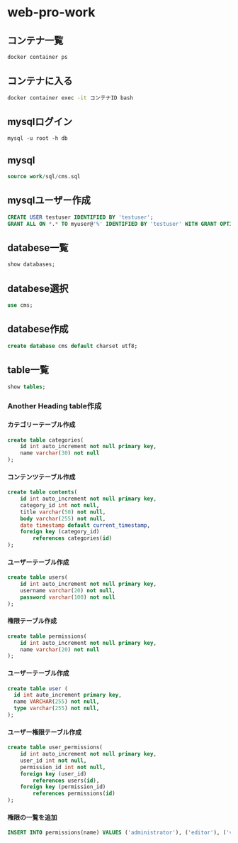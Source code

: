 # web-pro-work

## コンテナ一覧

```bash
docker container ps
```

## コンテナに入る

```bash
docker container exec -it コンテナID bash
```

## mysqlログイン

```root
mysql -u root -h db
```

## mysql

```sql
source work/sql/cms.sql
```

## mysqlユーザー作成

```sql
CREATE USER testuser IDENTIFIED BY 'testuser';
GRANT ALL ON *.* TO myuser@'%' IDENTIFIED BY 'testuser' WITH GRANT OPTION;
```

## databese一覧

```sql
show databases;
```

## databese選択

```sql
use cms;
```

## databese作成

```sql
create database cms default charset utf8;
```

## table一覧

```sql
show tables;
```

### Another Heading table作成

#### カテゴリーテーブル作成

```sql
create table categories(
    id int auto_increment not null primary key,
    name varchar(30) not null
);
```

#### コンテンツテーブル作成

```sql
create table contents(
    id int auto_increment not null primary key,
    category_id int not null,
    title varchar(50) not null,
    body varchar(255) not null,
    date timestamp default current_timestamp,
    foreign key (category_id)
        references categories(id)
);
```

#### ユーザーテーブル作成

```sql
create table users(
    id int auto_increment not null primary key,
    username varchar(20) not null,
    password varchar(100) not null
);
```

#### 権限テーブル作成

```sql
create table permissions(
    id int auto_increment not null primary key,
    name varchar(20) not null
);
```

#### ユーザーテーブル作成

```sql
create table user (
  id int auto_increment primary key,
  name VARCHAR(255) not null,
  type varchar(255) not null,
);
```

#### ユーザー権限テーブル作成

```sql
create table user_permissions(
    id int auto_increment not null primary key,
    user_id int not null,
    permission_id int not null,
    foreign key (user_id)
        references users(id),
    foreign key (permission_id)
        references permissions(id)
);
```

#### 権限の一覧を追加

```sql
INSERT INTO permissions(name) VALUES ('administrator'), ('editor'), ('viewer');
```
